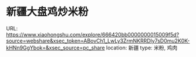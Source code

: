 # 新疆大盘鸡炒米粉

URL: https://www.xiaohongshu.com/explore/666420bb0000000015009f5d?source=webshare&xsec_token=ABovCh1_LwLy3ZrmNKRRDly7sD0mu2K0K-kHNn9GgYbok=&xsec_source=pc_share
location: 新疆
type: 米粉, 鸡肉

[](https://sns-webpic-qc.xhscdn.com/202408211531/4a445e5587654972776e181aaed6c8ae/1040g008313pf7lrjie005oh3hppk17d313qhtro!nd_prv_wlteh_webp_3)